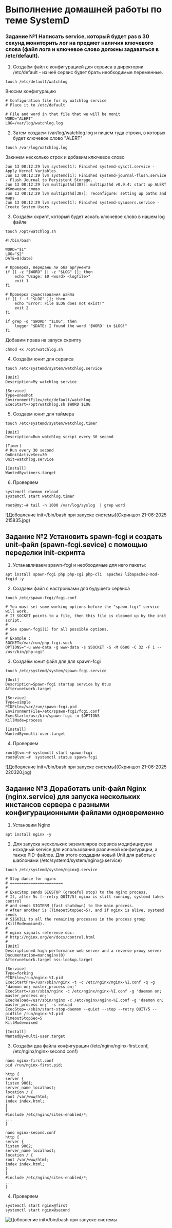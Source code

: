 # Выполнение домашней работы по теме SystemD
### Задание №1 Написать service, который будет раз в 30 секунд мониторить лог на предмет наличия ключевого слова (файл лога и ключевое слово должны задаваться в /etc/default).
1. Создаём файл с конфигурацией для сервиса в директории /etc/default - из неё сервис будет брать необходимые переменные.
```
touch /etc/default/watchlog
````
Вносим конфигурацию
```
# Configuration file for my watchlog service
# Place it to /etc/default

# File and word in that file that we will be monit
WORD="ALERT"
LOG=/var/log/watchlog.log
```
2. Затем создаем /var/log/watchlog.log и пишем туда строки, в которых будет  ключевое слово "ALERT"
```
touch /var/log/watchlog.log
```
Закинем несколько строк и добавим ключевое слово
```
Jun 13 08:12:29 lvm systemd[1]: Finished systemd-sysctl.service - Apply Kernel Variables.
Jun 13 08:12:29 lvm systemd[1]: Finished systemd-journal-flush.service - Flush Journal to Persistent Storage.
Jun 13 08:12:29 lvm multipathd[387]: multipathd v0.9.4: start up ALERT #Ключевое слово
Jun 13 08:12:29 lvm multipathd[387]: reconfigure: setting up paths and maps
Jun 13 08:12:29 lvm systemd[1]: Finished systemd-sysusers.service - Create System Users.
```
3. Создаём скрипт, который будет искать ключевое слово в нашем log файле
```
touch /opt/watchlog.sh
```
```
#!/bin/bash

WORD="$1"
LOG="$2"
DATE=$(date)

# Проверка, переданы ли оба аргумента
if [[ -z "$WORD" || -z "$LOG" ]]; then
    echo "Usage: $0 <word> <logfile>"
    exit 1
fi

# Проверка существования файла
if [[ ! -f "$LOG" ]]; then
    echo "Error: File $LOG does not exist!"
    exit 2
fi

if grep -q "$WORD" "$LOG"; then
    logger "$DATE: I found the word '$WORD' in $LOG!"
fi
```
Добавим права на запуск скрипту
```
chmod +x /opt/watchlog.sh
```
4. Создаём юнит для сервиса
```
touch /etc/systemd/system/watchlog.service
```
```                    
[Unit]
Description=My watchlog service

[Service]
Type=oneshot
EnvironmentFile=/etc/default/watchlog
ExecStart=/opt/watchlog.sh $WORD $LOG
````
5. Создаем юнит для таймера
```
touch /etc/systemd/system/watchlog.timer
```
```
[Unit]
Description=Run watchlog script every 30 second

[Timer]
# Run every 30 second
OnUnitActiveSec=30
Unit=watchlog.service

[Install]
WantedBy=timers.target
```
6. Проверяем
```
systemctl daemon reload
systemctl start watchlog.timer
```


```
root@my:~# tail -n 1000 /var/log/syslog  | grep word

```
![Добовление init=/bin/bash при запуске системы](Скриншот 21-06-2025 215835.jpg)

## Задание №2 Установить spawn-fcgi и создать unit-файл (spawn-fcgi.sevice) с помощью переделки init-скрипта
1. Устанавливаем spawn-fcgi и необходимые для него пакеты:


```
apt install spawn-fcgi php php-cgi php-cli  apache2 libapache2-mod-fcgid -y
```
2. Создаем файл с настройками для будущего сервиса
```
touch /etc/spawn-fcgi/fcgi.conf
```
```
# You must set some working options before the "spawn-fcgi" service will work.
# If SOCKET points to a file, then this file is cleaned up by the init script.
#
# See spawn-fcgi(1) for all possible options.
#
# Example :
SOCKET=/var/run/php-fcgi.sock
OPTIONS="-u www-data -g www-data -s $SOCKET -S -M 0600 -C 32 -F 1 -- /usr/bin/php-cgi"
```
3. Создаём юнит файл для для spawn-fcgi
```
touch /etc/systemd/system/spawn-fcgi.service
```
```
[Unit]
Description=Spawn-fcgi startup service by Otus
After=network.target

[Service]
Type=simple
PIDFile=/var/run/spawn-fcgi.pid
EnvironmentFile=/etc/spawn-fcgi/fcgi.conf
ExecStart=/usr/bin/spawn-fcgi -n $OPTIONS
KillMode=process

[Install]
WantedBy=multi-user.target
```
4. Проверяем

```
root@lvm:~# systemctl start spawn-fcgi
root@lvm:~#  systemctl status spawn-fcgi
```


![Добовление init=/bin/bash при запуске системы](Скриншот 21-06-2025 220320.jpg)
## Задание №3 Доработать unit-файл Nginx (nginx.service) для запуска нескольких инстансов сервера с разными конфигурационными файлами одновременно
1. Установим Nginx
```
apt install nginx -y
```
2. Для запуска нескольких экземпляров сервиса модифицируем исходный service для использования различной конфигурации, а также PID-файлов. Для этого создадим новый Unit для работы с шаблонами (/etc/systemd/system/nginx@.service)
```
touch /etc/systemd/system/nginx@.service
```
```
# Stop dance for nginx
# =======================
#
# ExecStop sends SIGSTOP (graceful stop) to the nginx process.
# If, after 5s (--retry QUIT/5) nginx is still running, systemd takes control
# and sends SIGTERM (fast shutdown) to the main process.
# After another 5s (TimeoutStopSec=5), and if nginx is alive, systemd sends
# SIGKILL to all the remaining processes in the process group (KillMode=mixed).
#
# nginx signals reference doc:
# http://nginx.org/en/docs/control.html
#
[Unit]
Description=A high performance web server and a reverse proxy server
Documentation=man:nginx(8)
After=network.target nss-lookup.target

[Service]
Type=forking
PIDFile=/run/nginx-%I.pid
ExecStartPre=/usr/sbin/nginx -t -c /etc/nginx/nginx-%I.conf -q -g 'daemon on; master_process on;'
ExecStart=/usr/sbin/nginx -c /etc/nginx/nginx-%I.conf -g 'daemon on; master_process on;'
ExecReload=/usr/sbin/nginx -c /etc/nginx/nginx-%I.conf -g 'daemon on; master_process on;' -s reload
ExecStop=-/sbin/start-stop-daemon --quiet --stop --retry QUIT/5 --pidfile /run/nginx-%I.pid
TimeoutStopSec=5
KillMode=mixed

[Install]
WantedBy=multi-user.target
```
3. Cоздаём два файла конфигурации (/etc/nginx/nginx-first.conf, /etc/nginx/nginx-second.conf)

```
nano nginx-first.conf
pid /run/nginx-first.pid;

http {
server {
listen 9001;
server_name localhost;
location / {
root /var/www/html;
index index.html;
}
}
#include /etc/nginx/sites-enabled/*;
...
}
```
```
nano nginx-second.conf
http {
server {
listen 9002;
server_name localhost;
location / {
root /var/www/html;
index index.html;
}
}
#include /etc/nginx/sites-enabled/*;
...
}
```
4. Проверяем
```
systemctl start nginx@first     
systemctl start nginx@second
```

![Добовление init=/bin/bash при запуске системы](photo_2025-06-21_21-34-53.jpg)
